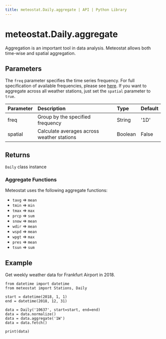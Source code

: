 ```yaml
---
title: meteostat.Daily.aggregate | API | Python Library
---
```


# meteostat.Daily.aggregate

Aggregation is an important tool in data analysis. Meteostat allows both time-wise and spatial aggregation.

## Parameters

The `freq` parameter specifies the time series frequency. For full specification of available frequencies, please see [here](https://pandas.pydata.org/pandas-docs/stable/user_guide/timeseries.html#offset-aliases). If you want to aggregate across all weather stations, just set the `spatial` parameter to `true`.

| **Parameter** | **Description**                            | **Type** | **Default** |
|:--------------|:-------------------------------------------|:---------|:------------|
| freq          | Group by the specified frequency           | String   | '1D'        |
| spatial       | Calculate averages across weather stations | Boolean  | False       |

## Returns

`Daily` class instance

### Aggregate Functions

Meteostat uses the following aggregate functions:

* `tavg` => `mean`
* `tmin` => `min`
* `tmax` => `max`
* `prcp` => `sum`
* `snow` => `mean`
* `wdir` => `mean`
* `wspd` => `mean`
* `wpgt` => `max`
* `pres` => `mean`
* `tsun` => `sum`

## Example

Get weekly weather data for Frankfurt Airport in 2018.

```python{9}
from datetime import datetime
from meteostat import Stations, Daily

start = datetime(2018, 1, 1)
end = datetime(2018, 12, 31)

data = Daily('10637', start=start, end=end)
data = data.normalize()
data = data.aggregate('1W')
data = data.fetch()

print(data)
```
